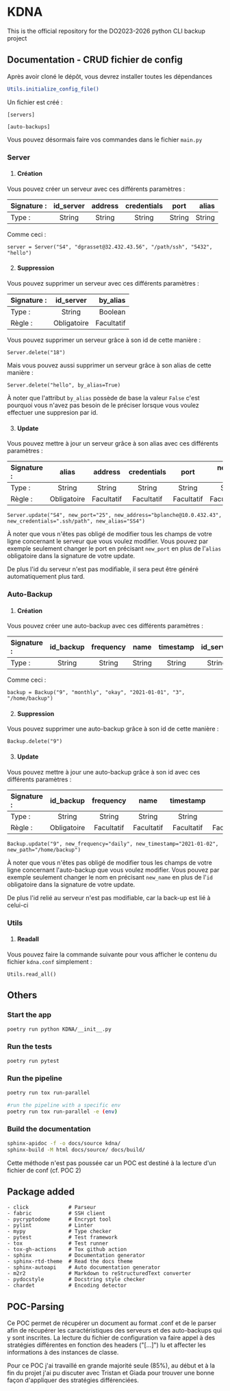 # KDNA

This is the official repository for the DO2023-2026 python CLI backup project

## Documentation - CRUD fichier de config

Après avoir cloné le dépôt, vous devrez installer toutes les dépendances


```bash
Utils.initialize_config_file()
```

Un fichier est créé :

```
[servers]

[auto-backups]

```

Vous pouvez désormais faire vos commandes dans le fichier `main.py`

### Server

1. #### Création

Vous pouvez créer un serveur avec ces différents paramètres :

| Signature : | id_server | address | credentials |  port  |  alias |
| :---------- | :-------: | :-----: | :---------: | :----: | -----: |
| Type :      |  String   | String  |   String    | String | String |

Comme ceci :

```
server = Server("S4", "dgrasset@32.432.43.56", "/path/ssh", "5432", "hello")
```

2. #### Suppression

Vous pouvez supprimer un serveur avec ces différents paramètres :

| Signature : |  id_server  |   by_alias |
| :---------- | :---------: | ---------: |
| Type :      |   String    |    Boolean |
| Règle :     | Obligatoire | Facultatif |

Vous pouvez supprimer un serveur grâce à son id de cette manière :

```
Server.delete("18")
```

Mais vous pouvez aussi supprimer un serveur grâce à son alias de cette manière :

```
Server.delete("hello", by_alias=True)
```

À noter que l'attribut `by_alias` possède de base la valeur `False` c'est pourquoi vous n'avez pas besoin de le préciser lorsque vous voulez effectuer une suppresion par id.

3. #### Update

Vous pouvez mettre à jour un serveur grâce à son alias avec ces différents paramètres :

| Signature : |    alias    | address    | credentials |    port    | nouvel alias |
| :---------- | :---------: | :--------: | :---------: | :--------: | -----------: |
| Type :      |   String    | String     | String      |   String   |       String |
| Règle :     | Obligatoire | Facultatif | Facultatif  | Facultatif |   Facultatif |

```
Server.update("S4", new_port="25", new_address="bplanche@10.0.432.43", new_credentials=".ssh/path", new_alias="SS4")
```

À noter que vous n'êtes pas obligé de modifier tous les champs de votre ligne concernant le serveur que vous voulez modifier. Vous pouvez par exemple seulement changer le port en précisant `new_port` en plus de l'`alias` obligatoire dans la signature de votre update.

De plus l'id du serveur n'est pas modifiable, il sera peut être généré automatiquement plus tard.


### Auto-Backup

1. #### Création

Vous pouvez créer une auto-backup avec ces différents paramètres :

| Signature : | id_backup | frequency |  name  | timestamp | id_server |   path |
| :---------- | :-------: | :-------: | :----: | :-------: | :-------: | -----: |
| Type :      |  String   |  String   | String |  String   |  String   | String |

Comme ceci :

```
backup = Backup("9", "monthly", "okay", "2021-01-01", "3", "/home/backup")
```

2. #### Suppression

Vous pouvez supprimer une auto-backup grâce à son id de cette manière :

```
Backup.delete("9")
```

3. #### Update

Vous pouvez mettre à jour une auto-backup grâce à son id avec ces différents paramètres :

| Signature : |  id_backup  | frequency  |    name    | timestamp  |       path |
| :---------- | :---------: | :--------: | :--------: | :--------: | ---------: |
| Type :      |   String    |   String   |   String   |   String   |     String |
| Règle :     | Obligatoire | Facultatif | Facultatif | Facultatif | Facultatif |

```
Backup.update("9", new_frequency="daily", new_timestamp="2021-01-02", new_path="/home/backup")
```

À noter que vous n'êtes pas obligé de modifier tous les champs de votre ligne concernant l'auto-backup que vous voulez modifier. Vous pouvez par exemple seulement changer le nom en précisant `new_name` en plus de l'`id` obligatoire dans la signature de votre update.

De plus l'id relié au serveur n'est pas modifiable, car la back-up est lié à celui-ci


### Utils

1. #### Readall

Vous pouvez faire la commande suivante pour vous afficher le contenu du fichier  `kdna.conf` simplement :

```
Utils.read_all()
```

## Others


### Start the app
```bash
poetry run python KDNA/__init__.py
```
### Run the tests
```bash
poetry run pytest
```
### Run the pipeline
```bash
poetry run tox run-parallel
```
```bash
#run the pipeline with a specific env
poetry run tox run-parallel -e (env)
```
### Build the documentation
```bash
sphinx-apidoc -f -o docs/source kdna/
sphinx-build -M html docs/source/ docs/build/
```

Cette méthode n'est pas poussée car un POC est destiné à la lecture d'un fichier de conf (cf. POC 2)

## Package added
    - click             # Parseur
    - fabric            # SSH client
    - pycryptodome      # Encrypt tool
    - pylint            # Linter
    - mypy              # Type checker
    - pytest            # Test framework
    - tox               # Test runner
    - tox-gh-actions    # Tox github action
    - sphinx            # Documentation generator
    - sphinx-rtd-theme  # Read the docs theme
    - sphinx-autoapi    # Auto documentation generator
    - m2r2              # Markdown to reStructuredText converter
    - pydocstyle        # Docstring style checker
    - chardet           # Encoding detector

## POC-Parsing

Ce POC permet de récupérer un document au format .conf et de le parser afin de récupérer les caractéristiques des serveurs et des auto-backups qui y sont inscrites.
La lecture du fichier de configuration va faire appel à des stratégies différentes en fonction des headers ("[...]") lu et affecter les informations à des instances de classe.

Pour ce POC j'ai travaillé en grande majorité seule (85%), au début et à la fin du projet j'ai pu discuter avec Tristan et Giada pour trouver une bonne façon d'appliquer des stratégies différenciées.

